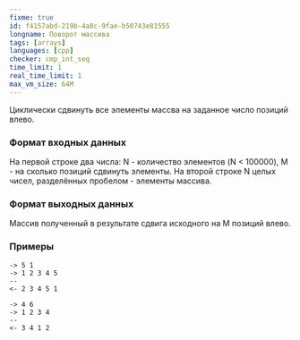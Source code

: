 ```yaml
---
fixme: true
id: f4157abd-219b-4a8c-9fae-b50743e81555
longname: Поворот массива
tags: [arrays]
languages: [cpp]
checker: cmp_int_seq
time_limit: 1
real_time_limit: 1
max_vm_size: 64M
---
```



Циклически сдвинуть все элементы массва на заданное число позиций влево.

### Формат входных данных

На первой строке два числа: N - количество элементов (N < 100000), M - на сколько позиций сдвинуть элементы.
На второй строке N целых чисел, разделённых пробелом  - элементы массива.

### Формат выходных данных

Массив полученный в результате сдвига исходного на M позиций влево.

### Примеры

```
-> 5 1
-> 1 2 3 4 5
--
<- 2 3 4 5 1
```

```
-> 4 6
-> 1 2 3 4
--
<- 3 4 1 2
```

